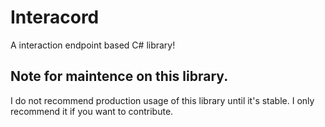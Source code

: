 # Interacord
A interaction endpoint based C# library!





## Note for maintence on this library.
I do not recommend production usage of this library until it's stable. I only recommend it if you want to contribute.
